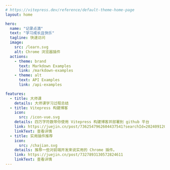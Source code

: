```yaml
---
# https://vitepress.dev/reference/default-theme-home-page
layout: home

hero:
  name: "记录点滴"
  text: "学习成长且快乐"
  tagline: 快速访问
  image:
    src: /learn.svg
    alt: Chrome 浏览器插件
  actions:
    - theme: brand
      text: Markdown Examples
      link: /markdown-examples
    - theme: alt
      text: API Examples
      link: /api-examples

features:
  - title: 大师课
    details: 大师课学习过程总结
  - title: Vitepress 构建博客
    icon:
      src: /icon-vue.svg
    details: 四万字符数带你使用 Vitepress 构建博客并部署到 github 平台
    link: https://juejin.cn/post/7362547962604437541?searchId=2024091209070333CA5BD7354159DE472A
    linkText: 查看详情
  - title: 实用插件推荐
    icon:
      src: /chajian.svg
    details: 推荐一些对前端开发来说实用的 Chrome 插件。
    link: https://juejin.cn/post/7327893130572824611
    linkText: 查看详情
---
```

<style module>
article>img{
  height: 48px;
}
</style>
<!--@include: ./doc/components/test.md-->